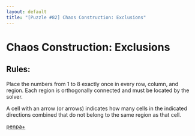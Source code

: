 ```yaml
---
layout: default
title: "[Puzzle #82] Chaos Construction: Exclusions"
---
```


# Chaos Construction: Exclusions

## Rules:

Place the numbers from 1 to 8 exactly once in every row, column, and region. Each region is orthogonally connected and must be located by the solver.

A cell with an arrow (or arrows) indicates how many cells in the indicated directions combined that do not belong to the same region as that cell. 

[penpa+](https://tinyurl.com/2y6lceuw)
